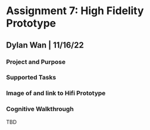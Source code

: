 # Assignment 7: High Fidelity Prototype
## Dylan Wan | 11/16/22
### Project and Purpose 


### Supported Tasks 


### Image of and link to Hifi Prototype


### Cognitive Walkthrough 
TBD
